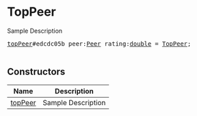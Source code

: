 # TopPeer

Sample Description

<pre>
<a href="../constructor/topPeer">topPeer</a>#edcdc05b peer:<a href="../type/Peer.md">Peer</a> rating:<a href="../type/double.md">double</a> = <a href="../type/TopPeer.md">TopPeer</a>;

</pre>

## Constructors

| Name | Description |
|------|-------------|
| [topPeer](../constructor/topPeer.md) | Sample Description |

